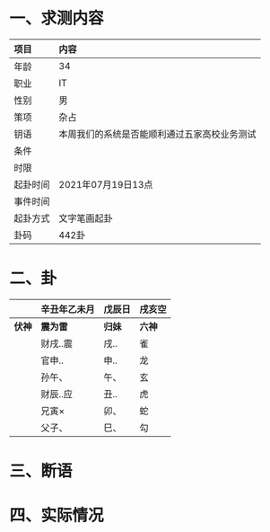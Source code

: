 # 一、求测内容
|项目|内容|
|:-|:-|
|年龄|34|
|职业|IT|
|性别|男|
|策项|杂占|
|钥语|本周我们的系统是否能顺利通过五家高校业务测试|
|条件||
|时限||
|起卦时间|2021年07月19日13点|
|事件时间||
|起卦方式|文字笔画起卦|
|卦码|442卦|

# 二、卦
||辛丑年乙未月|戊辰日|戌亥空|
|:-|:-|:-|:-|
|**伏神**|**震为雷**|**归妹**|**六神**|
||财戌..震|戌..|雀|
||官申..|申..|龙|
||孙午、|午、|玄|
||财辰..应|丑..|虎|
||兄寅×|卯、|蛇|
||父子、|巳、|勾|


# 三、断语

# 四、实际情况